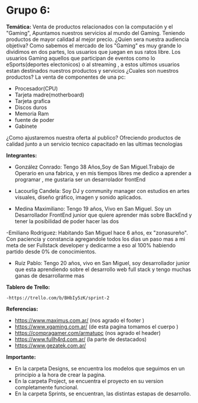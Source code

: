 # Grupo 6:

 **Temática:** Venta de productos relacionados con la computación y el "Gaming", Apuntamos 
nuestros servicios al mundo del Gaming. Teniendo productos de mayor calidad al mejor precio. ¿Quien sera nuestra audiencia objetiva? Como sabemos el mercado de los "Gaming" es muy grande lo dividimos en dos partes, los usuarios que juegan en sus ratos libre. Los usuarios Gaming aquellos que participan de eventos como lo eSports(deportes electonicos) o al streaming , a estos ultimos  usuarios estan destinados nuestros productos y servicios ¿Cuales son nuestros productos? La venta de componentes de una pc:
 
 - Procesador(CPU)
 - Tarjeta madre(motherboard)
 - Tarjeta grafica
 - Discos duros
 - Memoria Ram
 - fuente de poder
 - Gabinete

 ¿Como ajustaremos nuestra oferta al publico? Ofreciendo productos de calidad junto a un servicio tecnico capacitado en las ultimas tecnologias

 **Integrantes:**
- González Conrado: Tengo 38 Años,Soy de San Miguel.Trabajo de Operario en una fabrica, y en mis tiempos libres me dedico a aprender a programar , me gustaria ser un desarrolador frontEnd

- Lacourlig Candela: Soy DJ y community manager con estudios en artes visuales, diseño gráfico, imagen y sonido aplicados.

- Medina Maximiliano: Tengo 19 años, Vivo en San Miguel. Soy un Desarrollador FrontEnd junior que quiere aprender más sobre BackEnd y tener la posibilidad de poder hacer las dos

-Emiliano Rodriguez: Habitando San Miguel hace 6 años, ex "zonasureño". Con paciencia y constancia agregandole todos los dias un paso mas a mi meta de ser Fullstack developer y dedicarme a eso al 100% habiendo partido desde 0% de conocimientos.

- Ruíz Pablo: Tengo 20 años, vivo en San Miguel, soy desarrollador junior que esta aprendiendo sobre el desarrollo web full stack y tengo muchas ganas de desarrollarme mas

 **Tablero de Trello:**

    -https://trello.com/b/BHbIy5zK/sprint-2

 **Referencias:**
- https://www.maximus.com.ar/   (nos agrado el footer )
- https://www.xgaming.com.ar/   (de esta pagina tomamos el cuerpo )
- https://compragamer.com/armatupc  (nos agrado el header)
- https://www.fullh4rd.com.ar/  (la parte de destacados)
- https://www.gezatek.com.ar/

**Importante:**
- En la carpeta Designs, se encuentra los modelos que seguimos en un principio a la hora de crear la pagina.
- En la carpeta Project, se encuentra el proyecto en su version completamente funcional.
- En la carpeta Sprints, se encuentran, las distintas estapas de desarrollo.

